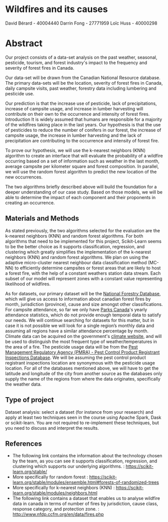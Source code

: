 # Wildfires and its causes
David Bérard - 40004440
Darrin Fong - 27771959 
Loïc Huss - 40000298 
# Abstract
Our project consists of a data-set analysis on the past weather, seasonal, pesticide, tourism, and forest industry's impact to the frequency and severity of forest fires in Canada.

Our data-set will be drawn from the Canadian National Resource database. The primary data-sets will be the location, severity of forest fires in Canada, daily campsite visits, past weather, forestry data including lumbering and pesticide use.

Our prediction is that the increase use of pesticide, lack of precipitations, increase of campsite usage, and increase in lumber harvesting will contribute on their own to the occurrence and intensity of forest fires.
Introduction
It is widely assumed that humans are responsible for a majority of the wildfires taking place in the last years. Our hypothesis is that the use of pesticides to reduce the number of conifers in our forest, the increase of campsite usage, the increase in lumber harvesting and the lack of precipitation are contributing to the occurrence and intensity of forest fire. 

To prove our hypothesis, we will use the k-nearest neighbors (KNN) algorithm to create an interface that will evaluate the probability of a wildfire occurring based on a set of information such as weather in the last month, average campsite per kilometer square and forest composition. In parallel, we will use the random forest algorithm to predict the new location of the new occurrences. 

The two algorithms briefly described above will build the foundation for a deeper understanding of our case study. Based on those models, we will be able to determine the impact of each component and their proponents in creating an occurrence.   

## Materials and Methods

As stated previously, the two algorithms selected for the evaluation are the k-nearest neighbors (KNN) and random forest algorithms. For both algorithms that need to be implemented for this project, Scikit-Learn seems to be the better choice as it supports classification, regression, and clustering which greatly simplifies the implementation of the k-nearest neighbors (KNN) and random forest algorithms. We plan on using the adaptive micro-cluster nearest neighbour data classification method (MC-NN) to efficiently determine campsites or forest areas that are likely to host a forest fire, with the help of a constant weathers station data stream. Each subset of our model will represent zones with a constant value representing likelihood of wildfires.


As for datasets, our primary dataset will be the [National Forestry Database](http://www.nfdp.ccfm.org/en/data/fires.php), which will give us access to information about canadian forest fires by month, jurisdiction (province), cause and size amongst other classifications.
For campsite attendance, so far we only have [Parks Canada](https://www.pc.gc.ca/en/docs/pc/attend/table2)'s yearly attendance statistics, which do not provide enough temporal data to satisfy our needs. We will continue searching for datasets for this matter, but in case it is not possible we will look for a single region’s monthly data and assuming all regions have a similar attendance percentage by month.
Climate data can be acquired on the government's [climate website](https://climate.weather.gc.ca/historical_data/search_historic_data_e.html), and will be used to distinguish the most frequent type of weather/temperatures in the area of a fire.
The pesticide usage data will be from the [Pest Management Regulatory Agency (PMRA) - Pest Control Product Registrant Inspections Database](https://open.canada.ca/data/en/dataset/5d379500-64ab-4bc4-9b4e-ab6f9cbcc695). We will be assuming the pest control product registrant inspections location are synonymous with the pesticide usage location.
For all of the databases mentioned above, we will have to get the latitude and longitude of the city from another source as the databases only supply the name of the regions from where the data originates, specifically the weather data. 

## Type of project
Dataset analysis: select a dataset (for instance from your research) and apply at least two techniques seen in the course using Apache Spark, Dask or scikit-learn. You are not required to re-implement these techniques, but you need to discuss and interpret the results.

## References
- The following link contains the information about the technology chosen by the team, as you can see it supports classification, regression, and clustering which supports our underlying algorithms. : https://scikit-learn.org/stable/
- More specifically for random forest : https://scikit-learn.org/stable/modules/ensemble.html#forests-of-randomized-trees
- More specifically for k-nearest neighbors (KNN) : https://scikit-learn.org/stable/modules/neighbors.html
- The following link contains a dataset that enables us to analyse wildfire data in canada in terms of number of fires by jurisdiction, cause class, response category, and protection zone. : http://www.nfdp.ccfm.org/en/data/fires.php
